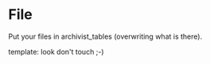 # File 


Put your files in archivist_tables (overwriting what is there).

template: look don't touch ;-)

